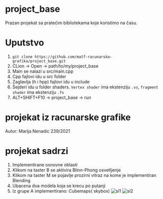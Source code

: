 # project_base
Prazan projekat sa pratećim bibliotekama koje koristimo na času. 

# Uputstvo
1. `git clone https://github.com/matf-racunarska-grafika/project_base.git`
2. CLion -> Open -> path/to/my/project_base
3. Main se nalazi u src/main.cpp
4. Cpp fajlovi idu u src folder
5. Zaglavlja (h i hpp) fajlovi idu u include
6. Šejderi idu u folder shaders. `Vertex shader` ima ekstenziju `.vs`, `fragment shader` ima ekstenziju `.fs`
7. ALT+SHIFT+F10 -> project_base -> run
# projekat iz racunarske grafike
Autor: Marija Nenadic 239/2021
# projekat sadrzi
1. Implementirane osnovne oblasti
2. Klikom na taster B se aktivira Blinn-Phong osvetljenje
3. Klikom na taster M se pojavlje prozirni vitraz na kome je implementiran Blending
4. Ubacena dva modela koja se krecu po putanji
5. Iz grupe A implementirano: Cubemaps( skybox)
![sl1](https://github.com/user-attachments/assets/e04e3455-0028-4a6b-b06e-f545926bfd0a)
![sl2](https://github.com/user-attachments/assets/cdbb72f1-413c-49ad-9eb5-2af5a20053c9)
